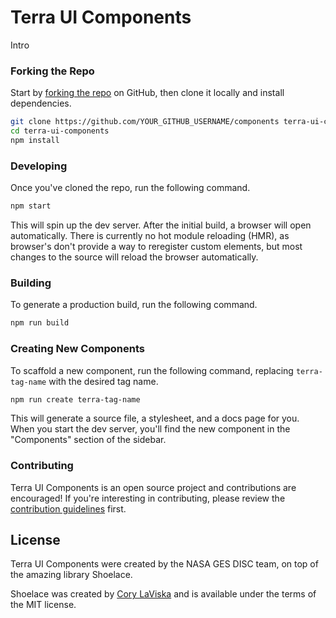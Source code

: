 # Terra UI Components

Intro

### Forking the Repo

Start by [forking the repo](https://github.com/gesdisc/components/fork) on GitHub, then clone it locally and install dependencies.

```bash
git clone https://github.com/YOUR_GITHUB_USERNAME/components terra-ui-components
cd terra-ui-components
npm install
```

### Developing

Once you've cloned the repo, run the following command.

```bash
npm start
```

This will spin up the dev server. After the initial build, a browser will open automatically. There is currently no hot module reloading (HMR), as browser's don't provide a way to reregister custom elements, but most changes to the source will reload the browser automatically.

### Building

To generate a production build, run the following command.

```bash
npm run build
```

### Creating New Components

To scaffold a new component, run the following command, replacing `terra-tag-name` with the desired tag name.

```bash
npm run create terra-tag-name
```

This will generate a source file, a stylesheet, and a docs page for you. When you start the dev server, you'll find the new component in the "Components" section of the sidebar.

### Contributing

Terra UI Components is an open source project and contributions are encouraged! If you're interesting in contributing, please review the [contribution guidelines](CONTRIBUTING.md) first.

## License

Terra UI Components were created by the NASA GES DISC team, on top of the amazing library Shoelace.

Shoelace was created by [Cory LaViska](https://twitter.com/claviska) and is available under the terms of the MIT license.
